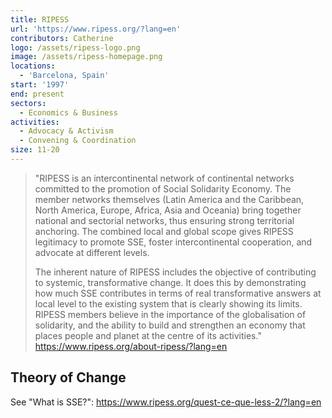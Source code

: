 ```yaml
---
title: RIPESS
url: 'https://www.ripess.org/?lang=en'
contributors: Catherine
logo: /assets/ripess-logo.png
image: /assets/ripess-homepage.png
locations:
  - 'Barcelona, Spain'
start: '1997'
end: present
sectors:
  - Economics & Business
activities:
  - Advocacy & Activism
  - Convening & Coordination
size: 11-20
---
```

> "RIPESS is an intercontinental network of continental networks committed to the promotion of Social Solidarity Economy. The member networks themselves (Latin America and the Caribbean, North America, Europe, Africa, Asia and Oceania) bring together national and sectorial networks, thus ensuring strong territorial anchoring. The combined local and global scope gives RIPESS legitimacy to promote SSE, foster intercontinental cooperation, and advocate at different levels. 
> 
> The inherent nature of RIPESS includes the objective of contributing to systemic, transformative change. It does this by demonstrating how much SSE contributes in terms of real transformative answers at local level to the existing system that is clearly showing its limits. RIPESS members believe in the importance of the globalisation of solidarity, and the ability to build and strengthen an economy that places people and planet at the centre of its activities."
> https://www.ripess.org/about-ripess/?lang=en 

## Theory of Change

See "What is SSE?": https://www.ripess.org/quest-ce-que-less-2/?lang=en 
